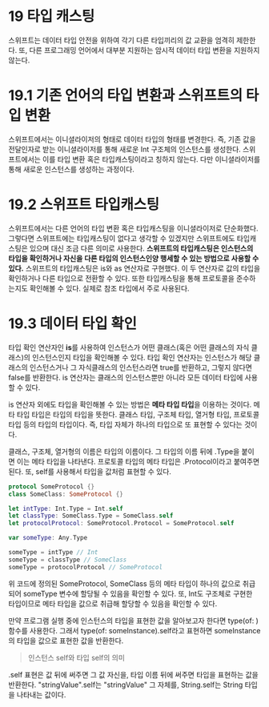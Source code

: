 # 19 타입 캐스팅

스위프트는 데이터 타입 안전을 위하여 각기 다른 타입끼리의 값 교환을 엄격히 제한한다. 또, 다른 프로그래밍 언어에서 대부분 지원하는 암시적 데이터 타입 변환을 지원하지 않는다. 



# 19.1 기존 언어의 타입 변환과 스위프트의 타입 변환

스위프트에서는 이니셜라이저의 형태로 데이터 타입의 형태를 변경한다. 즉, 기존 값을 전달인자로 받는 이니셜라이저를 통해 새로운 Int 구조체의 인스턴스를 생성한다. 스위프트에서는 이를 타입 변환 혹은 타입캐스팅이라고 칭하지 않는다. 다만 이니셜라이저를 통해 새로운 인스턴스를 생성하는 과정이다. 



# 19.2 스위프트 타입캐스팅

스위프트에서는 다른 언어의 타입 변환 혹은 타입캐스팅을 이니셜라이저로 단순화했다. 그렇다면 스위프트에는 타입캐스팅이 없다고 생각할 수 있겠지만 스위프트에도 타입캐스팅은 있으며 대신 조금 다른 의미로 사용한다. **스위프트의 타입캐스팅은 인스턴스의 타입을 확인하거나 자신을 다른 타입의 인스턴스인양 행세할 수 있는 방법으로 사용할 수 있다.** 스위프트의 타입캐스팅은 is와 as 연산자로 구현했다. 이 두 연산자로 값의 타입을 확인하거나 다른 타입으로 전환할 수 있다. 또한 타입캐스팅을 통해 프로토콜을 준수하는지도 확인해볼 수 있다. 실제로 참조 타입에서 주로 사용된다.



# 19.3 데이터 타입 확인

타입 확인 연산자인 **is**를 사용하여 인스턴스가 어떤 클래스(혹은 어떤 클래스의 자식 클래스)의 인스턴스인지 타입을 확인해볼 수 있다. 타입 확인 연산자는 인스턴스가 해당 클래스의 인스턴스거나 그 자식클래스의 인스턴스라면 true를 반환하고, 그렇지 않다면 false를 반환한다. is 연산자는 클래스의 인스턴스뿐만 아니라 모든 데이터 타입에 사용할 수 있다.

is 연산자 외에도 타입을 확인해볼 수 있는 방법은 **메타 타입 타입**을 이용하는 것이다. 메타 타입 타입은 타입의 타입을 뜻한다. 클래스 타입, 구조체 타입, 열거형 타입, 프로토콜 타입 등의 타입의 타입이다. 즉, 타입 자체가 하나의 타입으로 또 표현할 수 있다는 것이다.

클래스, 구조체, 열거형의 이름은 타입의 이름이다. 그 타입의 이름 뒤에 .Type을 붙이면 이는 메타 타입을 나타낸다. 프로토콜 타입의 메타 타입은 .Protocol이라고 붙여주면 된다. 또, self를 사용해서 타입을 값처럼 표현할 수 있다. 

```swift
protocol SomeProtocol {}
class SomeClass: SomeProtocol {}

let intType: Int.Type = Int.self
let classType: SomeClass.Type = SomeClass.self
let protocolProtocol: SomeProtocol.Protocol = SomeProtocol.self

var someType: Any.Type

someType = intType // Int
someType = classType // SomeClass
someType = protocolProtocol // SomeProtocol
```

위 코드에 정의된 SomeProtocol, SomeClass 등의 메타 타입이 하나의 값으로 취급되어 someType 변수에 할당될 수 있음을 확인할 수 있다. 또, Int도 구조체로 구현한 타입이므로 메타 타입을 값으로 취급해 할당할 수 있음을 확인할 수 있다.

만약 프로그램 실행 중에 인스턴스의 타입을 표현한 값을 알아보고자 한다면 type(of: ) 함수를 사용한다. 그래서 type(of: someInstance).self라고 표현하면 someInstance의 타입을 값으로 표현한 값을 반환한다.

> 인스턴스 self와 타입 self의 의미

.self 표현은 값 뒤에 써주면 그 값 자신을, 타입 이름 뒤에 써주면 타입을 표현하는 값을 반환한다. "stringValue".self는 "stringValue" 그 자체를, String.self는 String 타입을 나타내는 값이다.



# 